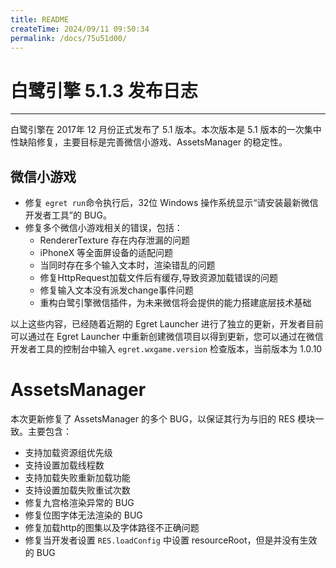 ```yaml
---
title: README
createTime: 2024/09/11 09:50:34
permalink: /docs/75u51d00/
---
```

# 白鹭引擎 5.1.3 发布日志


---

白鹭引擎在 2017年 12 月份正式发布了 5.1 版本。本次版本是 5.1 版本的一次集中性缺陷修复，主要目标是完善微信小游戏、AssetsManager 的稳定性。



## 微信小游戏

* 修复 ```egret run```命令执行后，32位 Windows 操作系统显示“请安装最新微信开发者工具”的 BUG。
* 修复多个微信小游戏相关的错误，包括：
    * RendererTexture 存在内存泄漏的问题
    * iPhoneX 等全面屏设备的适配问题
    * 当同时存在多个输入文本时，渲染错乱的问题
    * 修复HttpRequest加载文件后有缓存,导致资源加载错误的问题
    * 修复输入文本没有派发change事件问题
    * 重构白鹭引擎微信插件，为未来微信将会提供的能力搭建底层技术基础

以上这些内容，已经随着近期的 Egret Launcher 进行了独立的更新，开发者目前可以通过在 Egret Launcher 中重新创建微信项目以得到更新，您可以通过在微信开发者工具的控制台中输入  ```egret.wxgame.version``` 检查版本，当前版本为 1.0.10


# AssetsManager

本次更新修复了 AssetsManager 的多个 BUG，以保证其行为与旧的 RES 模块一致。主要包含：

* 支持加载资源组优先级
* 支持设置加载线程数
* 支持加载失败重新加载功能
* 支持设置加载失败重试次数
* 修复九宫格渲染异常的 BUG
* 修复位图字体无法渲染的 BUG
* 修复加载http的图集以及字体路径不正确问题
* 修复当开发者设置 ```RES.loadConfig``` 中设置 resourceRoot，但是并没有生效的 BUG








